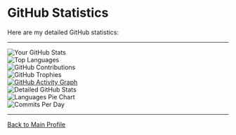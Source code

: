 # GitHub Statistics

Here are my detailed GitHub statistics:

---

![Your GitHub Stats](https://github-readme-stats.vercel.app/api?username=einartech&show_icons=true&theme=github)  
![Top Languages](https://github-readme-stats.vercel.app/api/top-langs/?username=einartech&layout=compact&theme=github)  
![GitHub Contributions](https://github-readme-streak-stats.herokuapp.com/?user=einartech&theme=github)  
![GitHub Trophies](https://github-profile-trophy.vercel.app/?username=einartech&theme=onestar&no-frame=true&margin-w=15)  
[![GitHub Activity Graph](https://github-readme-activity-graph.vercel.app/graph?username=einartech&theme=github-light)](https://github.com/ashutosh00710/github-readme-activity-graph)  
![Detailed GitHub Stats](https://github-profile-summary-cards.vercel.app/api/cards/profile-details?username=einartech&theme=github)  
![Languages Pie Chart](https://github-profile-summary-cards.vercel.app/api/cards/repos-per-language?username=einartech&theme=github)  
![Commits Per Day](https://github-profile-summary-cards.vercel.app/api/cards/productive-time?username=einartech&theme=github&utcOffset=8)

---

[Back to Main Profile](README.md)
